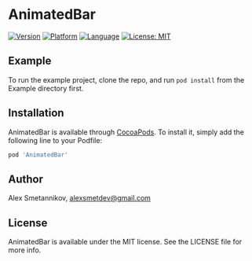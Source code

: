 # AnimatedBar

[![Version](https://img.shields.io/cocoapods/v/AnimatedBar.svg?style=flat)](https://cocoapods.org/pods/AnimatedBar)
[![Platform](https://img.shields.io/badge/platform-ios-lightgrey.svg?style=flat)](https://img.shields.io/badge/platform-ios-lightgrey.svg?style=flat)
[![Language](https://img.shields.io/badge/language-swift-orange.svg?style=flat)](https://swift.org/about/)
[![License: MIT](https://img.shields.io/badge/license-MIT-blue.svg?style=flat)](http://opensource.org/licenses/MIT)

## Example

To run the example project, clone the repo, and run `pod install` from the Example directory first.

## Installation

AnimatedBar is available through [CocoaPods](https://cocoapods.org). To install
it, simply add the following line to your Podfile:

```ruby
pod 'AnimatedBar'
```

## Author

Alex Smetannikov, alexsmetdev@gmail.com

## License

AnimatedBar is available under the MIT license. See the LICENSE file for more info.
